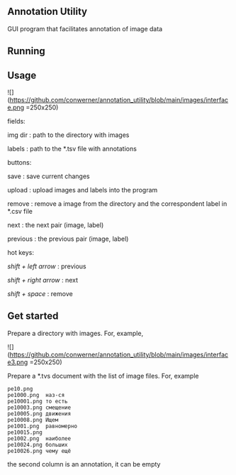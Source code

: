 ## Annotation Utility

GUI program that facilitates annotation of image data 

## Running



## Usage

![](https://github.com/conwerner/annotation_utility/blob/main/images/interface.png =250x250)

fields:

img dir : path to the directory with images

labels : path to the \*.tsv file with annotations

buttons:

save : save current changes

upload : upload images and labels into the program

remove : remove a image from the directory and the correspondent label in \*.csv file

next : the next pair (image, label)

previous : the previous pair (image, label)

hot keys:

*shift + left arrow* : previous

*shift + right arrow* : next

*shift + space* : remove

## Get started

Prepare a directory with images. For, example,

![](https://github.com/conwerner/annotation_utility/blob/main/images/interface3.png =250x250)

Prepare a \*.tvs document with the list of image files. For, example

```
pe10.png	
pe1000.png	наз-ся
pe10001.png	то есть
pe10003.png	смещение
pe10005.png	движения
pe10008.png	Ищем
pe1001.png	равномерно
pe10015.png	
pe1002.png	наиболее
pe10024.png	больших
pe10026.png	чему ещё
```

the second column is an annotation, it can be empty
